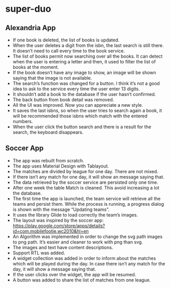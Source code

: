 # super-duo

## Alexandria App

* If one book is deleted, the list of books is updated.
* When the user deletes a digit from the isbn, the last search is still there. It doesn’t need to call every time to the book service.
* The list of books permit now searching over all the books. It can detect when the user is entering a letter and then, it used to filter the list of books at the moment.
* If the book doesn’t have any image to show, an image will be shown saying that the image is not available.
* The search’s function was changed for a button. I think it’s not a good idea to ask to the service every time the user enter 13 digits.
* It shouldn’t add a book to the database if the user hasn’t confirmed.
* The back button from book detail was removed.
* All the UI was improved. Now you can appreciate a new style.
* It saves the last isbns, so when the user tries to search again a book, it will be recommended those isbns which match with the entered numbers.
* When the user click the button search and there is a result for the search, the keyboard disappears.


## Soccer App

* The app was rebuilt from scratch.
* The app uses Material Design with Tablayout.
* The matches are divided by league for one day. There are not mixed.
* If there isn’t any match for one day, it will show an message saying that.
* The data retrieved by the soccer service are persisted only one time.
* After one week the table Match is cleaned. This avoid increasing a lot the database.
* The first time the app is launched, the team service will retrieve all the teams and persist them. While the process is running, a progress dialog is shown with the message “Updating teams”.
* It uses the library Glide to load correctly the team’s images.
* The layout was inspired by the soccer app: https://play.google.com/store/apps/details?id=com.mobilefootie.wc2010&hl=en
* An Algorithm was implemented in order to change the svg path images to png path. It’s easier and cleaner to work with png than svg.
* The images and text have content descriptions.
* Support RTL was added.
* A widget collection was added in order to inform about the matches which will be played during the day. In case there isn’t any match for the day, it will show a message saying that.
* If the user clicks over the widget, the app will be resumed. 
* A button was added to share the list of matches from one league.

